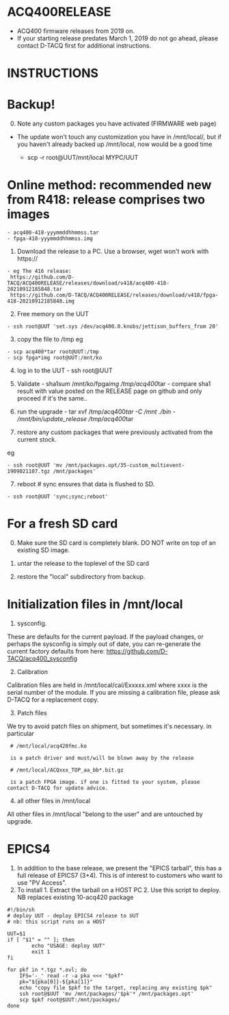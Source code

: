 # ACQ400RELEASE
- ACQ400 firmware releases from 2019 on. 
- If your starting release predates March 1, 2019 do not go ahead, please contact D-TACQ first for additional instructions.

 # INSTRUCTIONS
   # Backup!
  0. Note any custom packages you have activated (FIRMWARE web page) 
  - The update won't touch any customization you have in /mnt/local/, but if you haven't already backed up /mnt/local, now would be a good time
   
    - scp -r root@UUT/mnt/local MYPC/UUT
    
   # Online method: recommended new from R418: release comprises two images
    - acq400-418-yyymmddhhmmss.tar
    - fpga-418-yyymmddhhmmss.img

  1. Download the release to a PC. Use a browser, wget won't work with https://
  
    - eg The 416 release:
     https://github.com/D-TACQ/ACQ400RELEASE/releases/download/v418/acq400-418-20210912185848.tar
     https://github.com/D-TACQ/ACQ400RELEASE/releases/download/v418/fpga-418-20210912185848.img

  2. Free memory on the UUT
  
    - ssh root@UUT 'set.sys /dev/acq400.0.knobs/jettison_buffers_from 20'  

  3. copy the file to /tmp eg
  
    - scp acq400*tar root@UUT:/tmp
    - scp fpga*img root@UUT:/mnt/ko

  4. log in to the UUT
    - ssh root@UUT

  5. Validate
    - sha1sum /mnt/ko/fpga*img /tmp/acq400*tar
    - compare sha1 result with value posted on the RELEASE page on github and only proceed if it's the same..

  4. run the upgrade
    - tar xvf /tmp/acq400*tar -C /mnt ./bin
    - /mnt/bin/update_release /tmp/acq400*tar

  6. restore any custom packages that were previously  activated from the current stock.
  
  eg
  
    - ssh root@UUT 'mv /mnt/packages.opt/35-custom_multievent-1909021107.tgz /mnt/packages'
  
  7. reboot  # sync ensures that data is flushed to SD.
  
    - ssh root@UUT 'sync;sync;reboot'
  
   # For a fresh SD card

  0. Make sure the SD card is completely blank. DO NOT write on top of an existing SD image.
  
  1. untar the release to the toplevel of the SD card

  2. restore the "local" subdirectory from backup.

 
   # Initialization files in /mnt/local
  
  1. sysconfig. 
  
These are defaults for the current payload. If the payload changes, or perhaps the sysconfig is simply out of date, you can re-generate the current factory defaults from here:
   https://github.com/D-TACQ/acq400_sysconfig

  2. Calibration
  
Calibration files are held in /mnt/local/cal/Exxxxx.xml where xxxx is the serial number of the module.
If you are missing a calibration file, please ask D-TACQ for a replacement copy.

  3. Patch files
  
We try to avoid patch files on shipment, but sometimes it's necessary. in particular

     # /mnt/local/acq420fmc.ko 
     
     is a patch driver and must/will be blown away by the release
     
     # /mnt/local/ACQxxx_TOP_aa_bb*.bit.gz 
     
     is a patch FPGA image. if one is fitted to your system, please contact D-TACQ for update advice.
     
  4. all other files in /mnt/local
  
All other files in /mnt/local "belong to the user" and are untouched by upgrade.

  # EPICS4
  1. In addition to the base release, we present the "EPICS tarball", this has a full release of EPICS7 (3+4). This is of interest to customers who want to use "PV Access". 
  2. To install
    1. Extract the tarball on a HOST PC
    2. Use this script to deploy. NB replaces existing 10-acq420 package
```
#!/bin/sh
# deploy UUT - deploy EPICS4 release to UUT
# nb: this script runs on a HOST

UUT=$1
if [ "$1" = "" ]; then
        echo "USAGE: deploy UUT"
        exit 1
fi

for pkf in *.tgz *.ovl; do
	IFS='-_' read -r -a pka <<< "$pkf"
	pk="${pka[0]}-${pka[1]}"
	echo "copy file $pkf to the target, replacing any existing $pk"
	ssh root@$UUT 'mv /mnt/packages/'$pk'* /mnt/packages.opt'
	scp $pkf root@$UUT:/mnt/packages/
done


```
 
  
  
